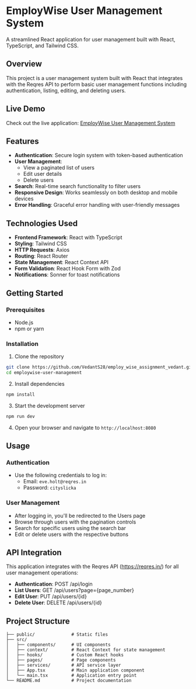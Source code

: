 # EmployWise User Management System

A streamlined React application for user management built with React, TypeScript, and Tailwind CSS.

## Overview

This project is a user management system built with React that integrates with the Reqres API to perform basic user management functions including authentication, listing, editing, and deleting users.

## Live Demo

Check out the live application: [EmployWise User Management System](https://employ-wise-assignment-vedant.vercel.app/)

## Features

- **Authentication**: Secure login system with token-based authentication
- **User Management**: 
  - View a paginated list of users
  - Edit user details
  - Delete users
- **Search**: Real-time search functionality to filter users
- **Responsive Design**: Works seamlessly on both desktop and mobile devices
- **Error Handling**: Graceful error handling with user-friendly messages

## Technologies Used

- **Frontend Framework**: React with TypeScript
- **Styling**: Tailwind CSS
- **HTTP Requests**: Axios
- **Routing**: React Router
- **State Management**: React Context API
- **Form Validation**: React Hook Form with Zod
- **Notifications**: Sonner for toast notifications

## Getting Started

### Prerequisites

- Node.js   
- npm or yarn

### Installation

1. Clone the repository
```sh
git clone https://github.com/VedantS28/employ_wise_assignment_vedant.git
cd employwise-user-management
```

2. Install dependencies
```sh
npm install
```

3. Start the development server
```sh
npm run dev
```

4. Open your browser and navigate to `http://localhost:8080`

## Usage

### Authentication

- Use the following credentials to log in:
  - Email: `eve.holt@reqres.in`
  - Password: `cityslicka`

### User Management

- After logging in, you'll be redirected to the Users page
- Browse through users with the pagination controls
- Search for specific users using the search bar
- Edit or delete users with the respective buttons

## API Integration

This application integrates with the Reqres API (https://reqres.in/) for all user management operations:

- **Authentication**: POST /api/login
- **List Users**: GET /api/users?page={page_number}
- **Edit User**: PUT /api/users/{id}
- **Delete User**: DELETE /api/users/{id}

## Project Structure

```
├── public/              # Static files
├── src/
│   ├── components/      # UI components
│   ├── context/         # React Context for state management
│   ├── hooks/           # Custom React hooks
│   ├── pages/           # Page components
│   ├── services/        # API service layer
│   ├── App.tsx          # Main application component
│   └── main.tsx         # Application entry point
└── README.md            # Project documentation
```

